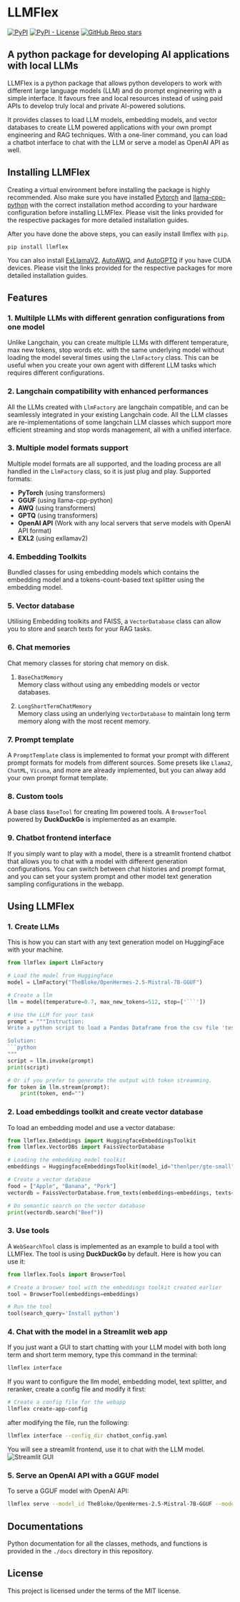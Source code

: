 # LLMFlex
[![PyPI](https://img.shields.io/pypi/v/llmflex)](https://pypi.org/project/llmflex/)
[![PyPI - License](https://img.shields.io/pypi/l/llmflex)](https://pypi.org/project/llmflex/)
[![GitHub Repo stars](https://img.shields.io/github/stars/nath1295/llmflex)](https://pypi.org/project/llmflex/)

## A python package for developing AI applications with local LLMs
LLMFlex is a python package that allows python developers to work with different large language models (LLM) and do prompt engineering with a simple interface. It favours free and local resources instead of using paid APIs to develop truly local and private AI-powered solutions.

It provides classes to load LLM models, embedding models, and vector databases to create LLM powered applications with your own prompt engineering and RAG techniques. With a one-liner command, you can load a chatbot interface to chat with the LLM or serve a model as OpenAI API as well.

## Installing LLMFlex
Creating a virtual environment before installing the package is highly recommended. Also make sure you have installed [Pytorch](https://pytorch.org/get-started/locally/) and [llama-cpp-python](https://pypi.org/project/llama-cpp-python/) with the correct installation method according to your hardware configuration before installing LLMFlex. Please visit the links provided for the respective packages for more detailed installation guides.

After you have done the above steps, you can easily install llmflex with `pip`.
```
pip install llmflex
```

You can also install [ExLlamaV2](https://github.com/turboderp/exllamav2), [AutoAWQ](https://pypi.org/project/autoawq/0.1.1/), and [AutoGPTQ](https://pypi.org/project/auto-gptq/) if you have CUDA devices. Please visit the links provided for the respective packages for more detailed installation guides.

## Features
### 1. Multilple LLMs with different genration configurations from one model 
Unlike Langchain, you can create multiple LLMs with different temperature, max new tokens, stop words etc. with the same underlying model without loading the model several times using the `LlmFactory` class. This can be useful when you create your own agent with different LLM tasks which requires different configurations.

### 2. Langchain compatibility with enhanced performances
All the LLMs created with `LlmFactory` are langchain compatible, and can be seamlessly integrated in your existing Langchain code. All the LLM classes are re-implementations of some langchain LLM classes which support more efficient streaming and stop words management, all with a unified interface.

### 3. Multiple model formats support
Multiple model formats are all supported, and the loading process are all handled in the `LlmFactory` class, so it is just plug and play. 
Supported formats:
* __PyTorch__ (using transformers)
* __GGUF__ (using llama-cpp-python)
* __AWQ__ (using transformers)
* __GPTQ__ (using transformers)
* __OpenAI API__ (Work with any local servers that serve models with OpenAI API format)
* __EXL2__ (using exllamav2)

### 4. Embedding Toolkits
Bundled classes for using embedding models which contains the embedding model and a tokens-count-based text splitter using the embedding model.

### 5. Vector database
Utilising Embedding toolkits and FAISS, a `VectorDatabase` class can allow you to store and search texts for your RAG tasks.

### 6. Chat memories
Chat memory classes for storing chat memory on disk.  
1. `BaseChatMemory`  
Memory class without using any embedding models or vector databases.  

2. `LongShortTermChatMemory`  
Memory class using an underlying `VectorDatabase` to maintain long term memory along with the most recent memory.

### 7. Prompt template
A `PromptTemplate` class is implemented to format your prompt with different prompt formats for models from different sources. Some presets like `Llama2`, `ChatML`, `Vicuna`, and more are already implemented, but you can alway add your own prompt format template.

### 8. Custom tools
A base class `BaseTool` for creating llm powered tools. A `BrowserTool` powered by __DuckDuckGo__ is implemented as an example.

### 9. Chatbot frontend interface
If you simply want to play with a model, there is a streamlit frontend chatbot that allows you to chat with a model with different generation configurations. You can switch between chat histories and prompt format, and you can set your system prompt and other model text generation sampling configurations in the webapp.

## Using LLMFlex

### 1. Create LLMs
This is how you can start with any text generation model on HuggingFace with your machine.

```python
from llmflex import LlmFactory

# Load the model from Huggingface
model = LlmFactory("TheBloke/OpenHermes-2.5-Mistral-7B-GGUF")

# Create a llm
llm = model(temperature=0.7, max_new_tokens=512, stop=['```'])

# Use the LLM for your task
prompt = """Instruction:
Write a python script to load a Pandas Dataframe from the csv file 'test.csv'

Solution:
```python
"""
script = llm.invoke(prompt)
print(script)

# Or if you prefer to generate the output with token streamming.
for token in llm.stream(prompt):
    print(token, end="")
```

### 2. Load embeddings toolkit and create vector database
To load an embedding model and use a vector database:

```python
from llmflex.Embeddings import HuggingfaceEmbeddingsToolkit
from llmflex.VectorDBs import FaissVectorDatabase

# Loading the embedding model toolkit
embeddings = HuggingfaceEmbeddingsToolkit(model_id="thenlper/gte-small")

# Create a vector database
food = ["Apple", "Banana", "Pork"]
vectordb = FaissVectorDatabase.from_texts(embeddings=embeddings, texts=food)

# Do semantic search on the vector database
print(vectordb.search("Beef"))
```

### 3. Use tools
A `WebSearchTool` class is implemented as an example to build a tool with LLMFlex. The tool is using __DuckDuckGo__ by default. Here is how you can use it:
```python
from llmflex.Tools import BrowserTool

# Create a broswer tool with the embeddings toolkit created earlier
tool = BrowserTool(embeddings=embeddings)

# Run the tool
tool(search_query='Install python')
```

### 4. Chat with the model in a Streamlit web app
If you just want a GUI to start chatting with your LLM model with both long term and short term memory, type this command in the terminal:
```bash
llmflex interface
```
If you want to configure the llm model, embedding model, text splitter, and reranker, create a config file and modify it first:
```bash
# Create a config file for the webapp
llmflex create-app-config
```
after modifying the file, run the following:
```bash
llmflex interface --config_dir chatbot_config.yaml
```
You will see a streamlit frontend, use it to chat with the LLM model.  
![Streamlit GUI](imgs/webapp.png)

### 5. Serve an OpenAI API with a GGUF model
To serve a GGUF model with OpenAI API:
```bash
llmflex serve --model_id TheBloke/OpenHermes-2.5-Mistral-7B-GGUF --model_file openhermes-2.5-mistral-7b.Q6_K.gguf --context_size 4096
```

## Documentations
Python documentation for all the classes, methods, and functions is provided in the `./docs` directory in this repository.

## License
This project is licensed under the terms of the MIT license.
